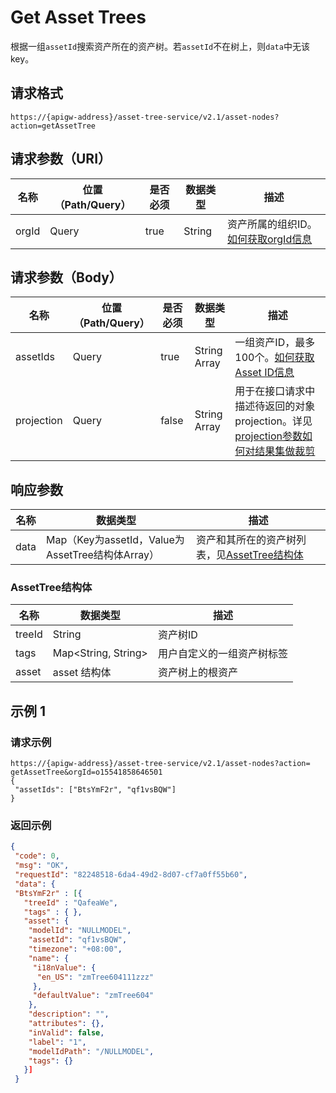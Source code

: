 # Get Asset Trees

根据一组`assetId`搜索资产所在的资产树。若`assetId`不在树上，则`data`中无该key。

## 请求格式

```
https://{apigw-address}/asset-tree-service/v2.1/asset-nodes?action=getAssetTree
```

## 请求参数（URI）

| 名称          | 位置（Path/Query） | 是否必须 | 数据类型 | 描述      |
|---------------|------------------|----------|-----------|--------------|
| orgId         | Query            | true     | String    | 资产所属的组织ID。[如何获取orgId信息](/docs/api/zh_CN/latest/api_faqs#id-orgid-orgid)                |

## 请求参数（Body）

| 名称          | 位置（Path/Query） | 是否必须 | 数据类型 | 描述      |
|---------------|------------------|----------|-----------|--------------|
| assetIds         | Query            | true     | String Array   | 一组资产ID，最多100个。[如何获取Asset ID信息](/docs/api/zh_CN/latest/api_faqs.html#asset-id-assetid-assetid)   |
| projection         | Query            | false    | String Array   | 用于在接口请求中描述待返回的对象projection。详见[projection参数如何对结果集做裁剪](/docs/api/zh_CN/latest/api_faqs.html#projection) |


## 响应参数

| 名称| 数据类型 | 描述         |
|-------------|-----------------------------------|-----------------------------|
| data| Map（Key为assetId，Value为AssetTree结构体Array）   | 资产和其所在的资产树列表，见[AssetTree结构体](/docs/api/zh_CN/latest/asset_tree/get_asset_trees.html#id3) |


### AssetTree结构体

| 名称  |  数据类型      | 描述               |
|-------|-------|---------------------------|
| treeId  |  String | 资产树ID |
|tags|Map<String, String>|用户自定义的一组资产树标签|
|asset|asset 结构体 |资产树上的根资产|



## 示例 1

### 请求示例

```
https://{apigw-address}/asset-tree-service/v2.1/asset-nodes?action= getAssetTree&orgId=o15541858646501
{
 "assetIds": ["BtsYmF2r", "qf1vsBQW"]
}
```

### 返回示例

```json
{ 
 "code": 0, 
 "msg": "OK", 
 "requestId": "82248518-6da4-49d2-8d07-cf7a0ff55b60", 
 "data": { 
 "BtsYmF2r" : [{ 
   "treeId" : "QafeaWe", 
   "tags" : { }, 
   "asset": { 
    "modelId": "NULLMODEL", 
    "assetId": "qf1vsBQW", 
    "timezone": "+08:00", 
    "name": { 
     "i18nValue": { 
      "en_US": "zmTree604111zzz" 
     }, 
     "defaultValue": "zmTree604" 
    }, 
    "description": "", 
    "attributes": {}, 
    "inValid": false, 
    "label": "1", 
    "modelIdPath": "/NULLMODEL", 
    "tags": {}  
   }]
 }
```

